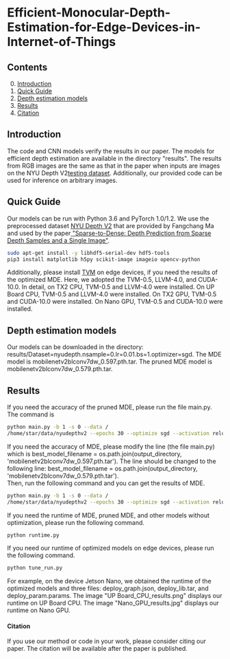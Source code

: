 # Efficient-Monocular-Depth-Estimation-for-Edge-Devices-in-Internet-of-Things

## Contents
0. [Introduction](#introduction)
0. [Quick Guide](#quick-guide)
0. [Depth estimation models](#models)
0. [Results](#results)
0. [Citation](#citation)

## Introduction
The code and CNN models verify the results in our paper. The models for efficient depth estimation are available in the directory "results". The results from RGB images are the same as that in the paper when inputs are images on the NYU Depth V2<a href="http://datasets.lids.mit.edu/sparse-to-dense/data/nyudepthv2.tar.gz">testing dataset</a>. Additionally, our provided code can be used for inference on arbitrary images.

## Quick Guide
Our models can be run with Python 3.6 and PyTorch 1.0/1.2.
We use the preprocessed dataset <a href="http://datasets.lids.mit.edu/sparse-to-dense/data/nyudepthv2.tar.gz">NYU Depth V2</a> that are provided by Fangchang Ma and used by the paper<a href="https://github.com/fangchangma/sparse-to-dense.pytorch"> "Sparse-to-Dense: Depth Prediction from Sparse Depth Samples and a Single Image"</a>.
```bash
sudo apt-get install -y libhdf5-serial-dev hdf5-tools
pip3 install matplotlib h5py scikit-image imageio opencv-python
```
Additionally, please install <a href="https://docs.tvm.ai/install/index.html">TVM</a> on edge devices, if you need the results of the optimized MDE. Here, we adopted the TVM-0.5, LLVM-4.0, and CUDA-10.0. In detail, on TX2 CPU, TVM-0.5 and LLVM-4.0 were installed. On UP Board CPU, TVM-0.5 and LLVM-4.0 were installed. On TX2 GPU, TVM-0.5 and CUDA-10.0 were installed. On Nano GPU, TVM-0.5 and CUDA-10.0 were installed. 

## Depth estimation models
Our models can be downloaded in the directory: results/Dataset=nyudepth.nsample=0.lr=0.01.bs=1.optimizer=sgd. The MDE model is mobilenetv2blconv7dw_0.597.pth.tar. The pruned MDE model is mobilenetv2blconv7dw_0.579.pth.tar.

## Results
If you need the accuracy of the pruned MDE, please run the file main.py. The command is
```bash
python main.py -b 1 -s 0 --data /
/home/star/data/nyudepthv2 --epochs 30 --optimize sgd --activation relu --dataset nyudepth --lr 0.01 --evaluate  
```

If you need the accuracy of MDE, please modify the line (the file main.py) which is best_model_filename = os.path.join(output_directory, 'mobilenetv2blconv7dw_0.597.pth.tar').
The line should be changed to the following line: best_model_filename = os.path.join(output_directory, 'mobilenetv2blconv7dw_0.579.pth.tar').  
Then, run the following command and you can get the results of MDE.
```bash
python main.py -b 1 -s 0 --data /
/home/star/data/nyudepthv2 --epochs 30 --optimize sgd --activation relu --dataset nyudepth --lr 0.01 --evaluate  
```

If you need the runtime of MDE, pruned MDE, and other models without optimization, please run the following command.
```bash
python runtime.py
```

If you need our runtime of optimized models on edge devices, please run the following command.
```bash
python tune_run.py 
```
For example, on the device Jetson Nano, we obtained the runtime of the optimized models and three files: deploy_graph.json, deploy_lib.tar, and deploy_param.params. The image "UP Board_CPU_results.png" displays our runtime on UP Board CPU.  The image "Nano_GPU_results.jpg" displays our runtime on Nano GPU.
#### Citation
If you use our method or code in your work, please consider citing our paper.
The citation will be available after the paper is published.

